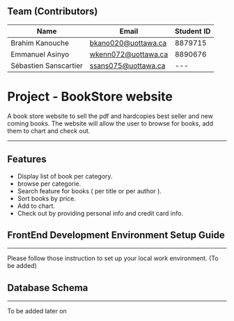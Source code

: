 ## Team (Contributors)

| Name                   | Email               |Student ID                 |
|------------------------|---------------------|---------------------|
| Brahim Kanouche        | bkano020@uottawa.ca |8879715      |
| Emmanuel Asinyo        | wkenn072@uottawa.ca |8890676      |
| Sébastien Sanscartier  | ssans075@uottawa.ca |---        |


# Project - BookStore website

A book store website to sell the pdf and hardcopies best seller and new coming books. The website will allow the user to browse for books, add them to chart and check out.

------------------

## Features
* Display list of book per category.
* browse per categorie.
* Search feature for books ( per title or per author ).
* Sort books by price.
* Add to chart.
* Check out by providing personal info and credit card info.

## FrontEnd Development Environment Setup Guide
----------------------------------------
Please follow those instruction to set up your local work environment. (To be added)


## Database Schema
----------------------------------------
To be added later on
